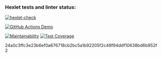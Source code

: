 ### Hexlet tests and linter status:

[![hexlet-check](https://github.com/RuddyPanta/java-project-lvl2/actions/workflows/hexlet-check.yml/badge.svg)](https://github.com/RuddyPanta/java-project-lvl2/actions/workflows/hexlet-check.yml)

[![GitHub Actions Demo](https://github.com/RuddyPanta/java-project-lvl2/actions/workflows/github-actions-demo.yml/badge.svg)](https://github.com/RuddyPanta/java-project-lvl2/actions/workflows/github-actions-demo.yml)

[![Maintainability](https://api.codeclimate.com/v1/badges/09716319a474bd2e6fbb/maintainability)](https://codeclimate.com/github/RuddyPanta/java-project-lvl2/maintainability)
[![Test Coverage](https://api.codeclimate.com/v1/badges/09716319a474bd2e6fbb/test_coverage)](https://codeclimate.com/github/RuddyPanta/java-project-lvl2/test_coverage)


24a0c3ffc3e23b6ef0a676718cb2bc5a1b92205f2c48f94ddf10638bd6b952f2
